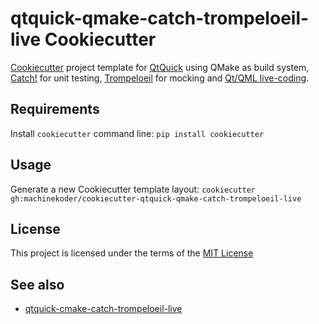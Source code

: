# qtquick-qmake-catch-trompeloeil-live Cookiecutter

[Cookiecutter](https://github.com/audreyr/cookiecutter) project template for [QtQuick](https://doc.qt.io/qt-5/qtquick-index.html) using QMake as build system, [Catch!](https://github.com/catchorg/Catch2) for unit testing, [Trompeloeil](https://github.com/rollbear/trompeloeil) for mocking and [Qt/QML live-coding](https://machinekoder.com/qt-qml-live-coding-for-everyone/).

## Requirements
Install `cookiecutter` command line: `pip install cookiecutter`

## Usage
Generate a new Cookiecutter template layout: `cookiecutter gh:machinekoder/cookiecutter-qtquick-qmake-catch-trompeloeil-live`

## License
This project is licensed under the terms of the [MIT License](/LICENSE)

## See also
* [qtquick-cmake-catch-trompeloeil-live](https://github.com/machinekoder/cookiecutter-qtquick-cmake-catch-trompeloeil-live)

